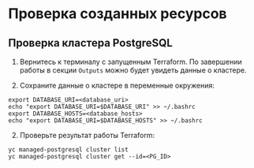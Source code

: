 # Проверка созданных ресурсов

## Проверка кластера PostgreSQL

1. Вернитесь к терминалу с запущенным Terraform. По завершении работы в секции `Outputs` можно будет увидеть данные о кластере.

1. Сохраните данные о кластере в переменные окружения:
```
export DATABASE_URI=<database_uri>
echo "export DATABASE_URI=$DATABASE_URI" >> ~/.bashrc
export DATABASE_HOSTS=<database_hosts>
echo "export DATABASE_URI=$DATABASE_HOSTS" >> ~/.bashrc
```

2. Проверьте результат работы Terraform:
```
yc managed-postgresql cluster list
yc managed-postgresql cluster get --id=<PG_ID>
```

